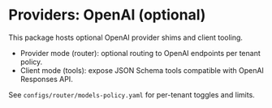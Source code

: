# Providers: OpenAI (optional)

This package hosts optional OpenAI provider shims and client tooling.

- Provider mode (router): optional routing to OpenAI endpoints per tenant policy.
- Client mode (tools): expose JSON Schema tools compatible with OpenAI Responses API.

See `configs/router/models-policy.yaml` for per-tenant toggles and limits.
